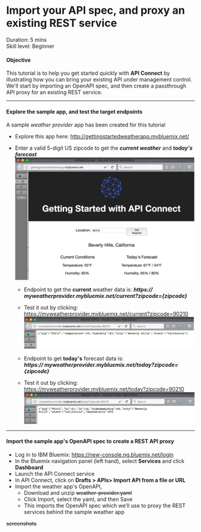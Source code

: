 # Import your API spec, and proxy an existing REST service
Duration: 5 mins  
Skill level: Beginner  


#### Objective
This tutorial is to help you get started quickly with **API Connect** by illustrating how you can bring your existing API under management control. We'll start by importing an OpenAPI spec, and then create a passthrough API proxy for an existing REST service.

---


#### Explore the sample app, and test the target endpoints
A sample _weather provider_ app has been created for this tutorial
- Explore this app here: http://gettingstartedweatherapp.mybluemix.net/
- Enter a valid 5-digit US zipcode to get the _**current weather**_ and _**today's forecast**_  
![](images/explore-weatherapp-1.png)

  - Endpoint to get the **current** weather data is:     _**https:// myweatherprovider<span></span>.mybluemix.net/current?zipcode={zipcode}**_
  - Test it out by clicking: https://myweatherprovider.mybluemix.net/current?zipcode=90210  
  ![](images/explore-weatherapp-2.png)

  - Endpoint to get **today's** forecast data is:  
   _**https:// myweatherprovider<span></span>.mybluemix.net/today?zipcode={zipcode}**_
  - Test it out by clicking: https://myweatherprovider.mybluemix.net/today?zipcode=90210  
  ![](images/explore-weatherapp-3.png)


---

#### Import the sample app's OpenAPI spec to create a REST API proxy
- Log in to IBM Bluemix: https://new-console.ng.bluemix.net/login
- In the Bluemix navigation panel (left hand), select **Services** and click **Dashboard**
- Launch the API Connect service
- In API Connect, click on **Drafts > APIs> Import API from a file or URL**
- Import the weather app's OpenAPI,
  - Download and unzip  ~~weather-provider.yaml~~
  - Click Import, select the yaml, and then Save
  - This imports the OpenAPI spec which we’ll use to proxy the REST services behind the sample weather app

~~screenshots~~

